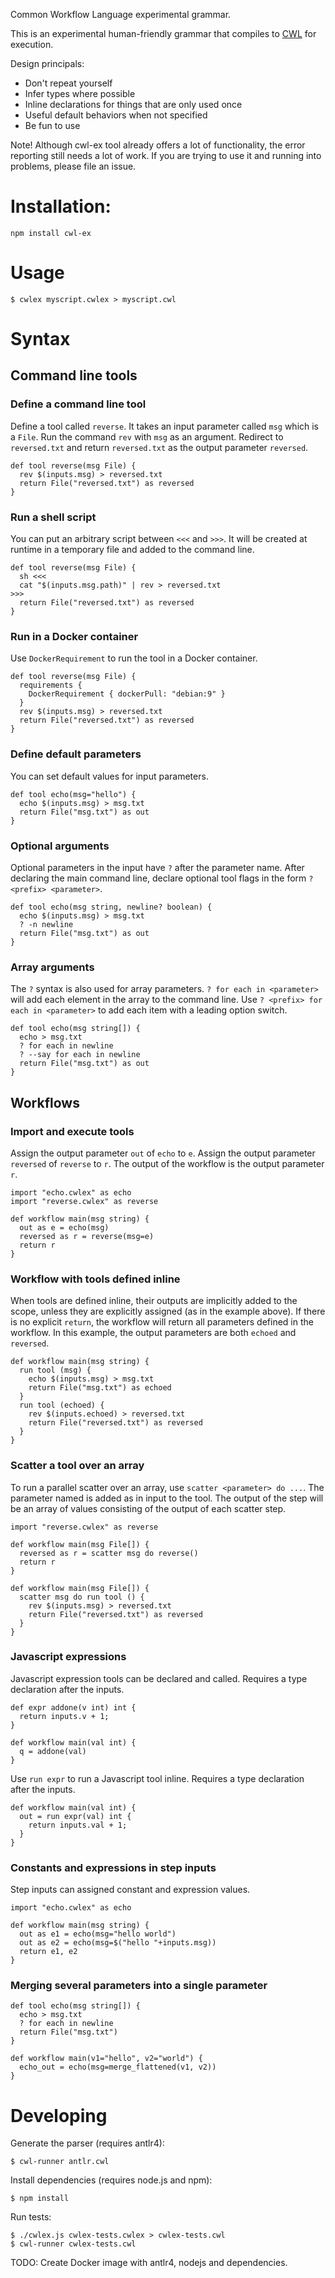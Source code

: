 Common Workflow Language experimental grammar.

This is an experimental human-friendly grammar that compiles to [CWL](http://commonwl.org) for execution.

Design principals:

* Don't repeat yourself
* Infer types where possible
* Inline declarations for things that are only used once
* Useful default behaviors when not specified
* Be fun to use

Note!  Although cwl-ex tool already offers a lot of functionality, the
error reporting still needs a lot of work.  If you are trying to use
it and running into problems, please file an issue.

# Installation:

```
npm install cwl-ex
```

# Usage

```
$ cwlex myscript.cwlex > myscript.cwl
```

# Syntax

## Command line tools

### Define a command line tool

Define a tool called `reverse`.  It takes an input parameter called
`msg` which is a `File`.  Run the command `rev` with `msg` as an
argument.  Redirect to `reversed.txt` and return `reversed.txt` as the
output parameter `reversed`.

```
def tool reverse(msg File) {
  rev $(inputs.msg) > reversed.txt
  return File("reversed.txt") as reversed
}
```

### Run a shell script

You can put an arbitrary script between `<<<` and `>>>`.  It will be
created at runtime in a temporary file and added to the command line.

```
def tool reverse(msg File) {
  sh <<<
  cat "$(inputs.msg.path)" | rev > reversed.txt
>>>
  return File("reversed.txt") as reversed
}
```

### Run in a Docker container

Use `DockerRequirement` to run the tool in a Docker container.

```
def tool reverse(msg File) {
  requirements {
    DockerRequirement { dockerPull: "debian:9" }
  }
  rev $(inputs.msg) > reversed.txt
  return File("reversed.txt") as reversed
}
```

### Define default parameters

You can set default values for input parameters.

```
def tool echo(msg="hello") {
  echo $(inputs.msg) > msg.txt
  return File("msg.txt") as out
}
```

### Optional arguments

Optional parameters in the input have `?` after the parameter name.
After declaring the main command line, declare optional tool flags in
the form `? <prefix> <parameter>`.

```
def tool echo(msg string, newline? boolean) {
  echo $(inputs.msg) > msg.txt
  ? -n newline
  return File("msg.txt") as out
}
```

### Array arguments

The `?` syntax is also used for array parameters.  `? for each in
<parameter>` will add each element in the array to the command line.
Use `? <prefix> for each in <parameter>` to add each item with a
leading option switch.

```
def tool echo(msg string[]) {
  echo > msg.txt
  ? for each in newline
  ? --say for each in newline
  return File("msg.txt") as out
}
```

## Workflows

### Import and execute tools

Assign the output parameter `out` of `echo` to `e`.  Assign the output
parameter `reversed` of `reverse` to `r`.  The output of the workflow
is the output parameter `r`.

```
import "echo.cwlex" as echo
import "reverse.cwlex" as reverse

def workflow main(msg string) {
  out as e = echo(msg)
  reversed as r = reverse(msg=e)
  return r
}
```

### Workflow with tools defined inline

When tools are defined inline, their outputs are implicitly added to
the scope, unless they are explicitly assigned (as in the example
above).  If there is no explicit `return`, the workflow will return
all parameters defined in the workflow.  In this example, the output
parameters are both `echoed` and `reversed`.

```
def workflow main(msg string) {
  run tool (msg) {
    echo $(inputs.msg) > msg.txt
    return File("msg.txt") as echoed
  }
  run tool (echoed) {
    rev $(inputs.echoed) > reversed.txt
    return File("reversed.txt") as reversed
  }
}
```

### Scatter a tool over an array

To run a parallel scatter over an array, use `scatter <parameter> do
...`.  The parameter named is added as in input to the tool.  The
output of the step will be an array of values consisting of the output
of each scatter step.

```
import "reverse.cwlex" as reverse

def workflow main(msg File[]) {
  reversed as r = scatter msg do reverse()
  return r
}
```

```
def workflow main(msg File[]) {
  scatter msg do run tool () {
    rev $(inputs.msg) > reversed.txt
    return File("reversed.txt") as reversed
  }
}
```

### Javascript expressions

Javascript expression tools can be declared and called.  Requires a type declaration after the inputs.

```
def expr addone(v int) int {
  return inputs.v + 1;
}

def workflow main(val int) {
  q = addone(val)
}
```

Use `run expr` to run a Javascript tool inline.  Requires a type declaration after the inputs.

```
def workflow main(val int) {
  out = run expr(val) int {
    return inputs.val + 1;
  }
}
```

### Constants and expressions in step inputs

Step inputs can assigned constant and expression values.

```
import "echo.cwlex" as echo

def workflow main(msg string) {
  out as e1 = echo(msg="hello world")
  out as e2 = echo(msg=$("hello "+inputs.msg))
  return e1, e2
}
```

### Merging several parameters into a single parameter

```
def tool echo(msg string[]) {
  echo > msg.txt
  ? for each in newline
  return File("msg.txt")
}

def workflow main(v1="hello", v2="world") {
  echo_out = echo(msg=merge_flattened(v1, v2))
}
```

# Developing

Generate the parser (requires antlr4):

```
$ cwl-runner antlr.cwl
```

Install dependencies (requires node.js and npm):

```
$ npm install
```

Run tests:

```
$ ./cwlex.js cwlex-tests.cwlex > cwlex-tests.cwl
$ cwl-runner cwlex-tests.cwl
```

TODO: Create Docker image with antlr4, nodejs and dependencies.